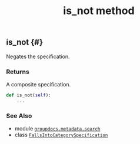 ﻿---
title: is_not method
second_title: GroupDocs.Metadata for Python via .NET API References
description: 
type: docs
url: /python-net/groupdocs.metadata.search/fallsintocategoryspecification/is_not/
is_root: false
weight: 40
---

## is_not {#}

Negates the specification.


### Returns 


A composite specification.


```python
def is_not(self):
    ...
```





### See Also
* module [`groupdocs.metadata.search`](../../)
* class [`FallsIntoCategorySpecification`](/metadata/python-net/groupdocs.metadata.search/fallsintocategoryspecification)
